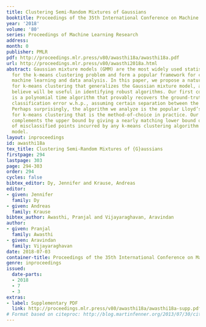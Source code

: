 ```yaml
---
title: Clustering Semi-Random Mixtures of Gaussians
booktitle: Proceedings of the 35th International Conference on Machine Learning
year: '2018'
volume: '80'
series: Proceedings of Machine Learning Research
address: 
month: 0
publisher: PMLR
pdf: http://proceedings.mlr.press/v80/awasthi18a/awasthi18a.pdf
url: http://proceedings.mlr.press/v80/awasthi2018a.html
abstract: Gaussian mixture models (GMM) are the most widely used statistical model
  for the k-means clustering problem and form a popular framework for clustering in
  machine learning and data analysis. In this paper, we propose a natural robust model
  for k-means clustering that generalizes the Gaussian mixture model, and that we
  believe will be useful in identifying robust algorithms. Our first contribution
  is a polynomial time algorithm that provably recovers the ground-truth up to small
  classification error w.h.p., assuming certain separation between the components.
  Perhaps surprisingly, the algorithm we analyze is the popular Lloyd’s algorithm
  for k-means clustering that is the method-of-choice in practice. Our second result
  complements the upper bound by giving a nearly matching lower bound on the number
  of misclassified points incurred by any k-means clustering algorithm on the semi-random
  model.
layout: inproceedings
id: awasthi18a
tex_title: Clustering Semi-Random Mixtures of {G}aussians
firstpage: 294
lastpage: 303
page: 294-303
order: 294
cycles: false
bibtex_editor: Dy, Jennifer and Krause, Andreas
editor:
- given: Jennifer
  family: Dy
- given: Andreas
  family: Krause
bibtex_author: Awasthi, Pranjal and Vijayaraghavan, Aravindan
author:
- given: Pranjal
  family: Awasthi
- given: Aravindan
  family: Vijayaraghavan
date: 2018-07-03
container-title: Proceedings of the 35th International Conference on Machine Learning
genre: inproceedings
issued:
  date-parts:
  - 2018
  - 7
  - 3
extras:
- label: Supplementary PDF
  link: http://proceedings.mlr.press/v80/awasthi18a/awasthi18a-supp.pdf
# Format based on citeproc: http://blog.martinfenner.org/2013/07/30/citeproc-yaml-for-bibliographies/
---
```

